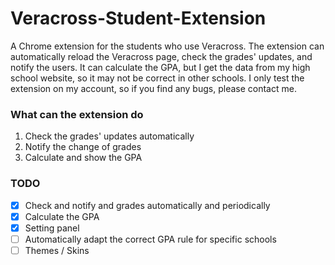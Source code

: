 # Veracross-Student-Extension
A Chrome extension for the students who use Veracross.
The extension can automatically reload the Veracross page, check the grades' updates, and notify the users. It can calculate the GPA, but I get the data from my high school website, so it may not be correct in other schools.
I only test the extension on my account, so if you find any bugs, please contact me.

### What can the extension do
1. Check the grades' updates automatically
2. Notify the change of grades
3. Calculate and show the GPA

### TODO
 - [X] Check and notify and grades automatically and periodically
 - [X] Calculate the GPA
 - [X] Setting panel
 - [ ] Automatically adapt the correct GPA rule for specific schools
 - [ ] Themes / Skins

